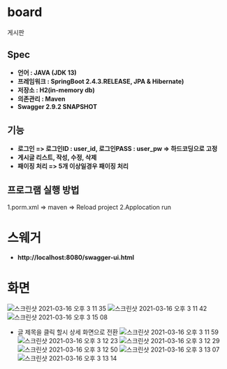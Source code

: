 # board
게시판
## Spec
- **언어 : JAVA (JDK 13)**
- **프레임워크 : SpringBoot 2.4.3.RELEASE, JPA & Hibernate)**
- **저장소 : H2(in-memory db)**
- **의존관리 : Maven**
- **Swagger 2.9.2 SNAPSHOT**

## 기능
- **로그인 => 로그인ID : user_id, 로그인PASS : user_pw => 하드코딩으로 고정**
- **게시글 리스트, 작성, 수정, 삭제**
- **패이징 처리 => 5개 이상일경우 패이징 처리**

## 프로그램 실행 방법
1.porm.xml => maven => Reload project
2.Applocation run

# 스웨거
- **http://localhost:8080/swagger-ui.html**
# 화면

![스크린샷 2021-03-16 오후 3 11 35](https://user-images.githubusercontent.com/60101005/111263699-a271ff00-8669-11eb-8dee-c7d32aa912e1.png)
![스크린샷 2021-03-16 오후 3 11 42](https://user-images.githubusercontent.com/60101005/111263705-a56cef80-8669-11eb-9d99-cbee1b6ca43d.png)
![스크린샷 2021-03-16 오후 3 15 08](https://user-images.githubusercontent.com/60101005/111263920-faa90100-8669-11eb-9acc-5b9ab0e24e55.png)
 * 글 제목을 클릭 할시 상세 화면으로 전환
![스크린샷 2021-03-16 오후 3 11 59](https://user-images.githubusercontent.com/60101005/111263710-a867e000-8669-11eb-87bf-4d00be93005d.png)
![스크린샷 2021-03-16 오후 3 12 23](https://user-images.githubusercontent.com/60101005/111263712-a9990d00-8669-11eb-96fa-c3b4bac71e5f.png)
![스크린샷 2021-03-16 오후 3 12 29](https://user-images.githubusercontent.com/60101005/111263715-aaca3a00-8669-11eb-8ce1-95949753ef04.png)
![스크린샷 2021-03-16 오후 3 12 50](https://user-images.githubusercontent.com/60101005/111263720-abfb6700-8669-11eb-98fc-cda5f0fea49b.png)
![스크린샷 2021-03-16 오후 3 13 07](https://user-images.githubusercontent.com/60101005/111263725-ae5dc100-8669-11eb-927b-badc5a814113.png)
![스크린샷 2021-03-16 오후 3 13 14](https://user-images.githubusercontent.com/60101005/111263730-b0c01b00-8669-11eb-8809-45dd0d30cde0.png)
